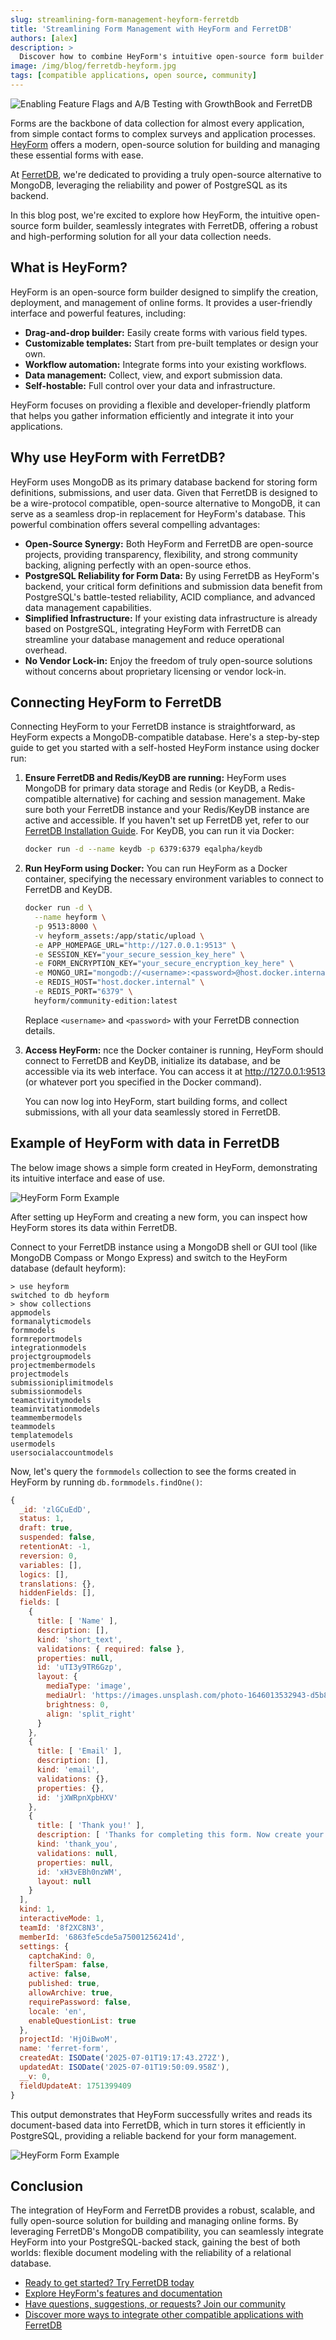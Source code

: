 ```yaml
---
slug: streamlining-form-management-heyform-ferretdb
title: 'Streamlining Form Management with HeyForm and FerretDB'
authors: [alex]
description: >
  Discover how to combine HeyForm's intuitive open-source form builder with FerretDB's reliable, PostgreSQL-backed database for powerful and flexible data collection.
image: /img/blog/ferretdb-heyform.jpg
tags: [compatible applications, open source, community]
---
```


![Enabling Feature Flags and A/B Testing with GrowthBook and FerretDB](/img/blog/ferretdb-growthbook.jpg)

Forms are the backbone of data collection for almost every application, from simple contact forms to complex surveys and application processes.
[HeyForm](https://heyform.net/) offers a modern, open-source solution for building and managing these essential forms with ease.

<!--truncate-->

At [FerretDB](https://www.ferretdb.com/), we're dedicated to providing a truly open-source alternative to MongoDB, leveraging the reliability and power of PostgreSQL as its backend.

In this blog post, we're excited to explore how HeyForm, the intuitive open-source form builder, seamlessly integrates with FerretDB, offering a robust and high-performing solution for all your data collection needs.

## What is HeyForm?

HeyForm is an open-source form builder designed to simplify the creation, deployment, and management of online forms.
It provides a user-friendly interface and powerful features, including:

- **Drag-and-drop builder:** Easily create forms with various field types.
- **Customizable templates:** Start from pre-built templates or design your own.
- **Workflow automation:** Integrate forms into your existing workflows.
- **Data management:** Collect, view, and export submission data.
- **Self-hostable:** Full control over your data and infrastructure.

HeyForm focuses on providing a flexible and developer-friendly platform that helps you gather information efficiently and integrate it into your applications.

## Why use HeyForm with FerretDB?

HeyForm uses MongoDB as its primary database backend for storing form definitions, submissions, and user data.
Given that FerretDB is designed to be a wire-protocol compatible, open-source alternative to MongoDB, it can serve as a seamless drop-in replacement for HeyForm's database.
This powerful combination offers several compelling advantages:

- **Open-Source Synergy:** Both HeyForm and FerretDB are open-source projects, providing transparency, flexibility, and strong community backing, aligning perfectly with an open-source ethos.
- **PostgreSQL Reliability for Form Data:** By using FerretDB as HeyForm's backend, your critical form definitions and submission data benefit from PostgreSQL's battle-tested reliability, ACID compliance, and advanced data management capabilities.
- **Simplified Infrastructure:** If your existing data infrastructure is already based on PostgreSQL, integrating HeyForm with FerretDB can streamline your database management and reduce operational overhead.
- **No Vendor Lock-in:** Enjoy the freedom of truly open-source solutions without concerns about proprietary licensing or vendor lock-in.

## Connecting HeyForm to FerretDB

Connecting HeyForm to your FerretDB instance is straightforward, as HeyForm expects a MongoDB-compatible database.
Here's a step-by-step guide to get you started with a self-hosted HeyForm instance using docker run:

1. **Ensure FerretDB and Redis/KeyDB are running:** HeyForm uses MongoDB for primary data storage and Redis (or KeyDB, a Redis-compatible alternative) for caching and session management.
   Make sure both your FerretDB instance and your Redis/KeyDB instance are active and accessible.
   If you haven't set up FerretDB yet, refer to our [FerretDB Installation Guide](https://docs.ferretdb.io/installation/ferretdb/).
   For KeyDB, you can run it via Docker:

   ```sh
   docker run -d --name keydb -p 6379:6379 eqalpha/keydb
   ```

2. **Run HeyForm using Docker:** You can run HeyForm as a Docker container, specifying the necessary environment variables to connect to FerretDB and KeyDB.

   ```sh
   docker run -d \
     --name heyform \
     -p 9513:8000 \
     -v heyform_assets:/app/static/upload \
     -e APP_HOMEPAGE_URL="http://127.0.0.1:9513" \
     -e SESSION_KEY="your_secure_session_key_here" \
     -e FORM_ENCRYPTION_KEY="your_secure_encryption_key_here" \
     -e MONGO_URI="mongodb://<username>:<password>@host.docker.internal:27017/heyform" \
     -e REDIS_HOST="host.docker.internal" \
     -e REDIS_PORT="6379" \
     heyform/community-edition:latest
   ```

   Replace `<username>` and `<password>` with your FerretDB connection details.

3. **Access HeyForm:** nce the Docker container is running, HeyForm should connect to FerretDB and KeyDB, initialize its database, and be accessible via its web interface.
   You can access it at http://127.0.0.1:9513 (or whatever port you specified in the Docker command).

   You can now log into HeyForm, start building forms, and collect submissions, with all your data seamlessly stored in FerretDB.

## Example of HeyForm with data in FerretDB

The below image shows a simple form created in HeyForm, demonstrating its intuitive interface and ease of use.

![HeyForm Form Example](/img/blog/heyform-form-example.png)

After setting up HeyForm and creating a new form, you can inspect how HeyForm stores its data within FerretDB.

Connect to your FerretDB instance using a MongoDB shell or GUI tool (like MongoDB Compass or Mongo Express) and switch to the HeyForm database (default heyform):

```text
> use heyform
switched to db heyform
> show collections
appmodels
formanalyticmodels
formmodels
formreportmodels
integrationmodels
projectgroupmodels
projectmembermodels
projectmodels
submissioniplimitmodels
submissionmodels
teamactivitymodels
teaminvitationmodels
teammembermodels
teammodels
templatemodels
usermodels
usersocialaccountmodels
```

Now, let's query the `formmodels` collection to see the forms created in HeyForm by running `db.formmodels.findOne()`:

```js
{
  _id: 'zlGCuEdD',
  status: 1,
  draft: true,
  suspended: false,
  retentionAt: -1,
  reversion: 0,
  variables: [],
  logics: [],
  translations: {},
  hiddenFields: [],
  fields: [
    {
      title: [ 'Name' ],
      description: [],
      kind: 'short_text',
      validations: { required: false },
      properties: null,
      id: 'uTI3y9TR6Gzp',
      layout: {
        mediaType: 'image',
        mediaUrl: 'https://images.unsplash.com/photo-1646013532943-d5b86e8689b8?ixlib=rb-1.2.1&ixid=MnwxMjA3fDB8MHxwaG90by1wYWdlfHx8fGVufDB8fHx8&auto=format&fit=crop&w=1080&q=80',
        brightness: 0,
        align: 'split_right'
      }
    },
    {
      title: [ 'Email' ],
      description: [],
      kind: 'email',
      validations: {},
      properties: {},
      id: 'jXWRpnXpbHXV'
    },
    {
      title: [ 'Thank you!' ],
      description: [ 'Thanks for completing this form. Now create your own form.' ],
      kind: 'thank_you',
      validations: null,
      properties: null,
      id: 'xH3vEBh0nzWM',
      layout: null
    }
  ],
  kind: 1,
  interactiveMode: 1,
  teamId: '8f2XC8N3',
  memberId: '6863fe5cde5a75001256241d',
  settings: {
    captchaKind: 0,
    filterSpam: false,
    active: false,
    published: true,
    allowArchive: true,
    requirePassword: false,
    locale: 'en',
    enableQuestionList: true
  },
  projectId: 'HjOiBwoM',
  name: 'ferret-form',
  createdAt: ISODate('2025-07-01T19:17:43.272Z'),
  updatedAt: ISODate('2025-07-01T19:50:09.958Z'),
  __v: 0,
  fieldUpdateAt: 1751399409
}
```

This output demonstrates that HeyForm successfully writes and reads its document-based data into FerretDB, which in turn stores it efficiently in PostgreSQL, providing a reliable backend for your form management.

![HeyForm Form Example](/img/blog/heyform-example.png)

## Conclusion

The integration of HeyForm and FerretDB provides a robust, scalable, and fully open-source solution for building and managing online forms.
By leveraging FerretDB's MongoDB compatibility, you can seamlessly integrate HeyForm into your PostgreSQL-backed stack, gaining the best of both worlds: flexible document modeling with the reliability of a relational database.

- [Ready to get started? Try FerretDB today](https://github.com/FerretDB/FerretDB)
- [Explore HeyForm's features and documentation](https://www.google.com/search?q=https://heyform.net/docs&authuser=1)
- [Have questions, suggestions, or requests? Join our community](https://docs.ferretdb.io/#community)
- [Discover more ways to integrate other compatible applications with FerretDB](https://docs.ferretdb.io/compatible-applications)
